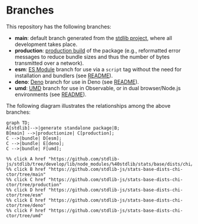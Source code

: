 <!--

@license Apache-2.0

Copyright (c) 2022 The Stdlib Authors.

Licensed under the Apache License, Version 2.0 (the "License");
you may not use this file except in compliance with the License.
You may obtain a copy of the License at

    http://www.apache.org/licenses/LICENSE-2.0

Unless required by applicable law or agreed to in writing, software
distributed under the License is distributed on an "AS IS" BASIS,
WITHOUT WARRANTIES OR CONDITIONS OF ANY KIND, either express or implied.
See the License for the specific language governing permissions and
limitations under the License.

-->

# Branches

This repository has the following branches:

-   **main**: default branch generated from the [stdlib project][stdlib-url], where all development takes place.
-   **production**: [production build][production-url] of the package (e.g., reformatted error messages to reduce bundle sizes and thus the number of bytes transmitted over a network).
-   **esm**: [ES Module][esm-url] branch for use via a `script` tag without the need for installation and bundlers (see [README][esm-readme]).
-   **deno**: [Deno][deno-url] branch for use in Deno (see [README][deno-readme]).
-   **umd**: [UMD][umd-url] branch for use in Observable, or in dual browser/Node.js environments (see [README][umd-readme]).

The following diagram illustrates the relationships among the above branches:

```mermaid
graph TD;
A[stdlib]-->|generate standalone package|B;
B[main] -->|productionize| C[production];
C -->|bundle| D[esm];
C -->|bundle| E[deno];
C -->|bundle| F[umd];

%% click A href "https://github.com/stdlib-js/stdlib/tree/develop/lib/node_modules/%40stdlib/stats/base/dists/chi/ctor"
%% click B href "https://github.com/stdlib-js/stats-base-dists-chi-ctor/tree/main"
%% click C href "https://github.com/stdlib-js/stats-base-dists-chi-ctor/tree/production"
%% click D href "https://github.com/stdlib-js/stats-base-dists-chi-ctor/tree/esm"
%% click E href "https://github.com/stdlib-js/stats-base-dists-chi-ctor/tree/deno"
%% click F href "https://github.com/stdlib-js/stats-base-dists-chi-ctor/tree/umd"
```

[stdlib-url]: https://github.com/stdlib-js/stdlib/tree/develop/lib/node_modules/%40stdlib/stats/base/dists/chi/ctor
[production-url]: https://github.com/stdlib-js/stats-base-dists-chi-ctor/tree/production
[deno-url]: https://github.com/stdlib-js/stats-base-dists-chi-ctor/tree/deno
[deno-readme]: https://github.com/stdlib-js/stats-base-dists-chi-ctor/blob/deno/README.md
[umd-url]: https://github.com/stdlib-js/stats-base-dists-chi-ctor/tree/umd
[umd-readme]: https://github.com/stdlib-js/stats-base-dists-chi-ctor/blob/umd/README.md
[esm-url]: https://github.com/stdlib-js/stats-base-dists-chi-ctor/tree/esm
[esm-readme]: https://github.com/stdlib-js/stats-base-dists-chi-ctor/blob/esm/README.md